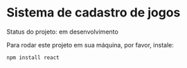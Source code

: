 <h1>Sistema de cadastro de jogos</h1>

Status do projeto: em desenvolvimento

Para rodar este projeto em sua máquina, por favor, instale:

```
npm install react
```
